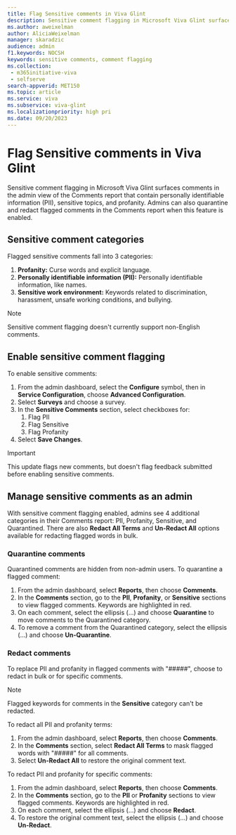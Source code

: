 ```yaml
---
title: Flag Sensitive comments in Viva Glint
description: Sensitive comment flagging in Microsoft Viva Glint surfaces comments in the admin view of the Comments report that contain personally identifiable information (PII), sensitive topics, and profanity.
ms.author: aweixelman
author: AliciaWeixelman
manager: skaradzic
audience: admin
f1.keywords: NOCSH
keywords: sensitive comments, comment flagging
ms.collection: 
 - m365initiative-viva
 - selfserve
search-appverid: MET150
ms.topic: article
ms.service: viva
ms.subservice: viva-glint
ms.localizationpriority: high pri
ms.date: 09/20/2023
---
```


# Flag Sensitive comments in Viva Glint

Sensitive comment flagging in Microsoft Viva Glint surfaces comments in the admin view of the Comments report that contain personally identifiable information (PII), sensitive topics, and profanity. Admins can also quarantine and redact flagged comments in the Comments report when this feature is enabled.

## Sensitive comment categories

Flagged sensitive comments fall into 3 categories:

1. **Profanity:** Curse words and explicit language.
1. **Personally identifiable information (PII):** Personally identifiable information, like names.
1. **Sensitive work environment:** Keywords related to discrimination, harassment, unsafe working conditions, and bullying.

> [!NOTE]
> Sensitive comment flagging doesn't currently support non-English comments. 

## Enable sensitive comment flagging

To enable sensitive comments:

1. From the admin dashboard, select the **Configure** symbol, then in **Service Configuration**, choose **Advanced Configuration**.
1. Select **Surveys** and choose a survey.
1. In the **Sensitive Comments** section, select checkboxes for:
   1. Flag PII
   1. Flag Sensitive
   1. Flag Profanity
1. Select **Save Changes**.

> [!IMPORTANT]
> This update flags new comments, but doesn't flag feedback submitted before enabling sensitive comments.

## Manage sensitive comments as an admin

With sensitive comment flagging enabled, admins see 4 additional categories in their Comments report: PII, Profanity, Sensitive, and Quarantined. There are also **Redact All Terms** and **Un-Redact All** options available for redacting flagged words in bulk.

### Quarantine comments

Quarantined comments are hidden from non-admin users. To quarantine a flagged comment:

1. From the admin dashboard, select **Reports**, then choose **Comments**.
1. In the **Comments** section, go to the **PII**, **Profanity**, or **Sensitive** sections to view flagged comments. Keywords are highlighted in red.
1. On each comment, select the ellipsis (...) and choose **Quarantine** to move comments to the Quarantined category.
1. To remove a comment from the Quarantined category, select the ellipsis (...) and choose **Un-Quarantine**.

### Redact comments

To replace PII and profanity in flagged comments with "#####", choose to redact in bulk or for specific comments.

> [!NOTE]
> Flagged keywords for comments in the **Sensitive** category can't be redacted.

To redact all PII and profanity terms:

1. From the admin dashboard, select **Reports**, then choose **Comments**.
1. In the **Comments** section, select **Redact All Terms** to mask flagged words with "#####" for all comments.
1. Select **Un-Redact All** to restore the original comment text.

To redact PII and profanity for specific comments:

1. From the admin dashboard, select **Reports**, then choose **Comments**.
1. In the **Comments** section, go to the **PII** or **Profanity** sections to view flagged comments. Keywords are highlighted in red.
1. On each comment, select the ellipsis (...) and choose **Redact**.
1. To restore the original comment text, select the ellipsis (...) and choose **Un-Redact**.
